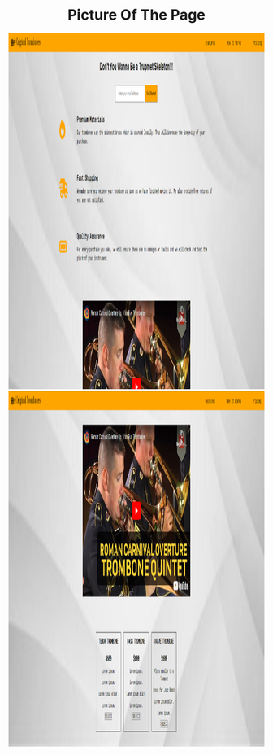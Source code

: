 <h1 style="text-align:center">Picture Of The Page</h1>
<div style=" text-align:center;">
    <img src="pic1.png" height=700 >
    <img src="pic2.png" height=700 >
</div>
